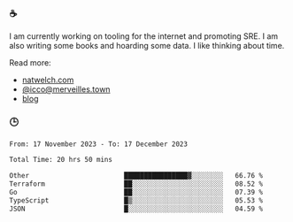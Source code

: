 ### ☕

I am currently working on tooling for the internet and promoting SRE. I am also writing some books and hoarding some data. I like thinking about time. 

Read more:

 - [natwelch.com](https://natwelch.com)
 - [@icco@merveilles.town](https://merveilles.town/@icco)
 - [blog](https://writing.natwelch.com)

### 🕒

<!--START_SECTION:waka-->

```txt
From: 17 November 2023 - To: 17 December 2023

Total Time: 20 hrs 50 mins

Other                        ████████████████▓░░░░░░░░   66.76 %
Terraform                    ██░░░░░░░░░░░░░░░░░░░░░░░   08.52 %
Go                           ██░░░░░░░░░░░░░░░░░░░░░░░   07.39 %
TypeScript                   █▒░░░░░░░░░░░░░░░░░░░░░░░   05.53 %
JSON                         █░░░░░░░░░░░░░░░░░░░░░░░░   04.59 %
```

<!--END_SECTION:waka-->
